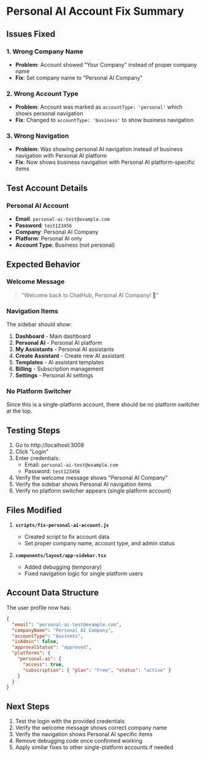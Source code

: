 # Personal AI Account Fix Summary

## Issues Fixed

### 1. **Wrong Company Name**
- **Problem**: Account showed "Your Company" instead of proper company name
- **Fix**: Set company name to "Personal AI Company"

### 2. **Wrong Account Type**
- **Problem**: Account was marked as `accountType: 'personal'` which shows personal navigation
- **Fix**: Changed to `accountType: 'business'` to show business navigation

### 3. **Wrong Navigation**
- **Problem**: Was showing personal AI navigation instead of business navigation with Personal AI platform
- **Fix**: Now shows business navigation with Personal AI platform-specific items

## Test Account Details

### Personal AI Account
- **Email**: `personal-ai-test@example.com`
- **Password**: `test123456`
- **Company**: Personal AI Company
- **Platform**: Personal AI only
- **Account Type**: Business (not personal)

## Expected Behavior

### Welcome Message
> "Welcome back to ChatHub, Personal AI Company! 👋"

### Navigation Items
The sidebar should show:
1. **Dashboard** - Main dashboard
2. **Personal AI** - Personal AI platform
3. **My Assistants** - Personal AI assistants
4. **Create Assistant** - Create new AI assistant
5. **Templates** - AI assistant templates
6. **Billing** - Subscription management
7. **Settings** - Personal AI settings

### No Platform Switcher
Since this is a single-platform account, there should be no platform switcher at the top.

## Testing Steps

1. Go to http://localhost:3008
2. Click "Login"
3. Enter credentials:
   - Email: `personal-ai-test@example.com`
   - Password: `test123456`
4. Verify the welcome message shows "Personal AI Company"
5. Verify the sidebar shows Personal AI navigation items
6. Verify no platform switcher appears (single platform account)

## Files Modified

1. **`scripts/fix-personal-ai-account.js`**
   - Created script to fix account data
   - Set proper company name, account type, and admin status

2. **`components/layout/app-sidebar.tsx`**
   - Added debugging (temporary)
   - Fixed navigation logic for single platform users

## Account Data Structure

The user profile now has:
```json
{
  "email": "personal-ai-test@example.com",
  "companyName": "Personal AI Company",
  "accountType": "business",
  "isAdmin": false,
  "approvalStatus": "approved",
  "platforms": {
    "personal-ai": {
      "access": true,
      "subscription": { "plan": "Free", "status": "active" }
    }
  }
}
```

## Next Steps

1. Test the login with the provided credentials
2. Verify the welcome message shows correct company name
3. Verify the navigation shows Personal AI specific items
4. Remove debugging code once confirmed working
5. Apply similar fixes to other single-platform accounts if needed 